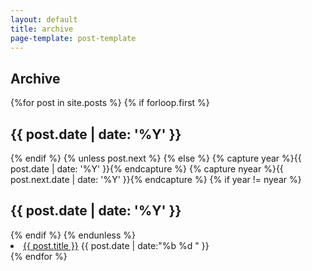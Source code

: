 ```yaml
---
layout: default
title: archive
page-template: post-template
---
```

<!-- Content
    ================================================== -->
<main class="content" role="main">
  <article class="post">
      <section class="archive">
      <h2 class="post-title">Archive</h2>
        <section class="post-content">
          <p>
            {%for post in site.posts %}
              {% if forloop.first %}
                <h2>{{ post.date | date: '%Y' }}</h2>
              {% endif %}
              {% unless post.next %}
                <!-- <ul class="this"> -->
              {% else %}
                {% capture year %}{{ post.date | date: '%Y' }}{% endcapture %}
                {% capture nyear %}{{ post.next.date | date: '%Y' }}{% endcapture %}
                {% if year != nyear %}
                  <!-- </ul> --><br>
                  <h2>{{ post.date | date: '%Y' }}</h2>
                  <!-- <ul class="past"> -->
                {% endif %}
              {% endunless %}
                <li> <a href="{{ site.baseurl }}{{ post.url }}">{{ post.title }}</a> <time>{{ post.date | date:"%b %d " }}</time></li>
            {% endfor %}
            <!-- </ul> --><br>
          </section>
        </p>
      </section>
  </article>
</main>


      
      
      
